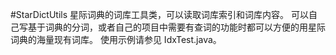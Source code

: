 #StarDictUtils
星际词典的词库工具类，可以读取词库索引和词库内容。
可以自己写基于词典的分词，或者自己的项目中需要有查词的功能时都可以方便的用星际词典的海量现有词库。
使用示例请参见 IdxTest.java。
